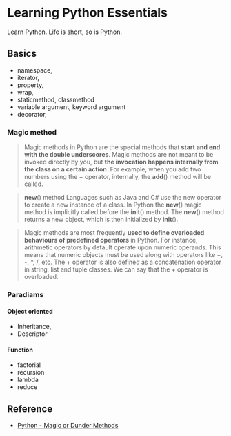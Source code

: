 # Learning Python Essentials
Learn Python. Life is short, so is Python. 

## Basics
- namespace, 
- iterator, 
- property, 
- wrap, 
- staticmethod, classmethod
- variable argument, keyword argument 
- decorator, 

### Magic method
> Magic methods in Python are the special methods that **start and end with the double underscores**.
> Magic methods are not meant to be invoked directly by you, but **the invocation happens internally from the class on a certain action**. For example, when you add two numbers using the + operator, internally, the __add__() method will be called.

> __new__() method
Languages such as Java and C# use the new operator to create a new instance of a class. In Python the __new__() magic method is implicitly called before the __init__() method. The __new__() method returns a new object, which is then initialized by __init__().

> Magic methods are most frequently **used to define overloaded behaviours of predefined operators** in Python. For instance, arithmetic operators by default operate upon numeric operands. This means that numeric objects must be used along with operators like +, -, *, /, etc. The + operator is also defined as a concatenation operator in string, list and tuple classes. We can say that the + operator is overloaded.

### Paradiams
#### Object oriented 
- Inheritance, 
- Descriptor

#### Function
- factorial 
- recursion
- lambda
- reduce

## Reference
- [Python - Magic or Dunder Methods](https://www.tutorialsteacher.com/python/magic-methods-in-python)